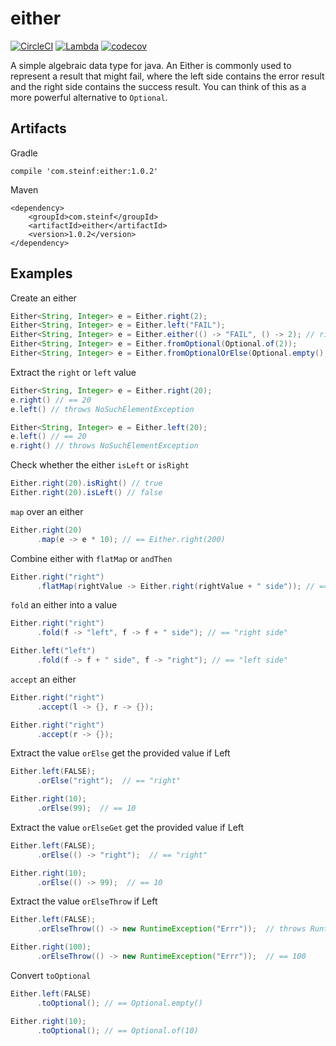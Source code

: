 # either

[![CircleCI](https://circleci.com/gh/steinfletcher/either/tree/master.svg?style=shield)](https://circleci.com/gh/steinfletcher/either/tree/master)
[![Lambda](https://img.shields.io/maven-central/v/com.steinf/either.svg)](http://search.maven.org/#search%7Cga%7C1%7Ccom.steinf.either)
[![codecov](https://codecov.io/gh/steinfletcher/either/branch/master/graph/badge.svg)](https://codecov.io/gh/steinfletcher/either)

A simple algebraic data type for java. An Either is commonly used to represent a result that might fail,
where the left side contains the error result and the right side contains the success result. You can think
of this as a more powerful alternative to `Optional`.

## Artifacts

Gradle

    compile 'com.steinf:either:1.0.2'

Maven

    <dependency>
        <groupId>com.steinf</groupId>
        <artifactId>either</artifactId>
        <version>1.0.2</version>
    </dependency>

## Examples

Create an either
```Java
Either<String, Integer> e = Either.right(2);
Either<String, Integer> e = Either.left("FAIL");
Either<String, Integer> e = Either.either(() -> "FAIL", () -> 2); // right biased
Either<String, Integer> e = Either.fromOptional(Optional.of(2));
Either<String, Integer> e = Either.fromOptionalOrElse(Optional.empty(), () -> "FAIL");
```

Extract the `right` or `left` value
```Java
Either<String, Integer> e = Either.right(20);
e.right() // == 20
e.left() // throws NoSuchElementException

Either<String, Integer> e = Either.left(20);
e.left() // == 20
e.right() // throws NoSuchElementException
```

Check whether the either `isLeft` or `isRight`
```Java
Either.right(20).isRight() // true
Either.right(20).isLeft() // false
```

`map` over an either
```Java
Either.right(20)
      .map(e -> e * 10); // == Either.right(200)
```

Combine either with `flatMap` or `andThen`
```Java
Either.right("right")
      .flatMap(rightValue -> Either.right(rightValue + " side")); // == EIther.right("right side")
```

`fold` an either into a value
```Java
Either.right("right")
      .fold(f -> "left", f -> f + " side"); // == "right side"

Either.left("left")
      .fold(f -> f + " side", f -> "right"); // == "left side"
```

`accept` an either
```Java
Either.right("right")
      .accept(l -> {}, r -> {});

Either.right("right")
      .accept(r -> {});
```

Extract the value `orElse` get the provided value if Left
```Java
Either.left(FALSE);
      .orElse("right");  // == "right"

Either.right(10);
      .orElse(99);  // == 10
```

Extract the value `orElseGet` get the provided value if Left
```Java
Either.left(FALSE);
      .orElse(() -> "right");  // == "right"

Either.right(10);
      .orElse(() -> 99);  // == 10
```

Extract the value `orElseThrow` if Left
```Java
Either.left(FALSE);
      .orElseThrow(() -> new RuntimeException("Errr"));  // throws RuntimeException

Either.right(100);
      .orElseThrow(() -> new RuntimeException("Errr"));  // == 100
```

Convert `toOptional`
```Java
Either.left(FALSE)
      .toOptional(); // == Optional.empty()

Either.right(10);
      .toOptional(); // == Optional.of(10)
```